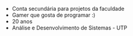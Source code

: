 - Conta secundária para projetos da faculdade
- Gamer que gosta de programar :)
- 20 anos
- Análise e Desenvolvimento de Sistemas - UTP

